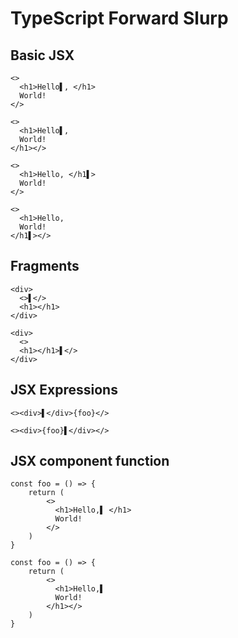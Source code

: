 # TypeScript Forward Slurp
## Basic JSX
```tsx
<>
  <h1>Hello▌, </h1>
  World!
</>
```
```tsx
<>
  <h1>Hello▌, 
  World!
</h1></>
```

```tsx
<>
  <h1>Hello, </h1▌>
  World!
</>
```
```tsx
<>
  <h1>Hello, 
  World!
</h1▌></>
```

## Fragments
```tsx
<div>
  <>▌</>
  <h1></h1>
</div>
```
```tsx
<div>
  <>
  <h1></h1>▌</>
</div>
```
## JSX Expressions
```tsx
<><div>▌</div>{foo}</>
```
```tsx
<><div>{foo}▌</div></>
```

## JSX component function
```tsx
const foo = () => {
    return (
        <>
          <h1>Hello,▌ </h1>
          World!  
        </>
    )
}
```
```tsx
const foo = () => {
    return (
        <>
          <h1>Hello,▌ 
          World!  
        </h1></>
    )
}
```